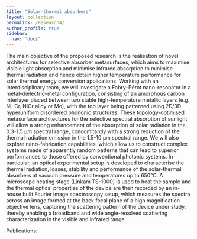 ```yaml
---
title: "Solar-thermal absorbers"
layout: collection
permalink: /Research4/
author_profile: true
sidebar:
  nav: "docs"
---
```


<!-- **{{page.title}}** -->

<!-- **Solar-thermal absorbers** -->

The main objective of the proposed research is the realisation of novel architectures for selective absorber metasurfaces, which aims to maximise visible light absorption and minimise infrared absorption to minimise thermal radiation and hence obtain higher temperature performance for solar thermal energy conversion applications. Working with an interdisciplinary team, we will investigate a Fabry–Pérot nano-resonator in a metal–dielectric–metal configuration, consisting of an amorphous carbon interlayer placed between two stable high-temperature metallic layers (e.g., Ni, Cr, NiCr alloy or Mo), with the top layer being patterned using 2D/3D hyperuniform disordered phononic structures. These topology-optimised metasurface architectures for the selective spectral absorption of sunlight will allow a strong enhancement of the absorption of solar radiation in the 0.3-1.5 μm spectral range, concomitantly with a strong reduction of the thermal radiation emission in the 1.5-10 μm spectral range. We will also explore nano-fabrication capabilities, which allow us to construct complex systems made of apparently random patterns that can lead to superior performances to those offered by conventional photonic systems. In particular, an optical experimental setup is developed to characterise the thermal radiation, losses, stability and performance of the solar-thermal absorbers at vacuum pressure and temperatures up to 650℃. A microscope heating stage (Linkam TS-1000) is used to heat the sample and the thermal optical properties of the device are then recorded by an in-house built Fourier image spectroscopy setup, which measures the spectra across an image formed at the back focal plane of a high magnification objective lens, capturing the scattering pattern of the device under study, thereby enabling a broadband and wide angle-resolved scattering characterization in the visible and infrared range.

Publications:


